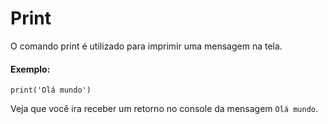 # Print

O comando print é utilizado para imprimir uma mensagem na tela.

#### Exemplo:
```
print('Olá mundo')
```
Veja que você ira receber um retorno no console da mensagem ```Olá mundo```.